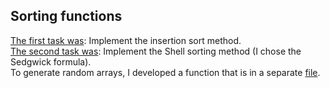 ## Sorting functions
[The first task was](insert_sort.py): Implement the insertion sort method.
<br>[The second task was](shell_sort.py): Implement the Shell sorting method (I chose the Sedgwick formula).
<br>To generate random arrays, I developed a function that is in a separate [file](rand_list.py).

[//]: # (I will implement it in the future)
[//]: # (<br>For testing, I created a function that checks the correctness of the sorting method. The function is in a separate [file]&#40;test_sort.py&#41;.)

